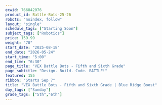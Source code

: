 ```yaml
---
ecwid: 766842076
product_id: Battle-Bots-25-26
robots: "noindex, follow"
layout: "single"
schedule_tags: ["Starting Soon"]
subject_tags: ["Robotics"]
price: 159.99
weight: "70"
start_date: "2025-08-18"
end_date: "2026-05-24"
start_time: "5:00"
end_time: "6:30"
page_title: "VEX Battle Bots - Fifth and Sixth Grade"
page_subtitle: "Design. Build. Code. BATTLE!"
featured: 155
ribbon: "Starts Sep 7"
title: "VEX Battle Bots - Fifth and Sixth Grade | Blue Ridge Boost"
day_tags: ["Sunday"]
grade_tags: ["5th","6th"]
---
```


